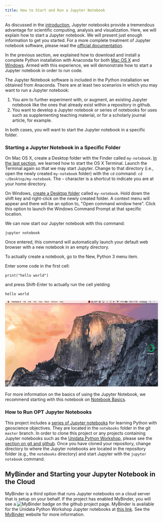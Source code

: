```yaml
---
title: How to Start and Run a Jupyter Notebook
---
```


As discussed in the [introduction](introduction.html), Jupyter notebooks provide a tremendous advantage for scientific computing, analysis and visualization. Here, we will explain how to start a Jupyter notebook. We will present just enough information to get you started. For a more complete treatment of Jupyter notebook software, please read the [official documentation](https://jupyter-notebook.readthedocs.org/en/latest/).

In the previous section, we explained how to download and install a complete Python installation with Anaconda for both [Mac OS X](conda-osx.html) and [Windows](conda-windows.html). Armed with this experience, we will demonstrate how to start a Jupyter notebook in order to run code.

The Jupyter Notebook software is included in the Python installation we obtained from Anaconda. There are at least two scenarios in which you may want to run a Jupyter notebook:

1.  You aim to further experiment with, or augment, an existing Jupyter notebook like the ones that already exist within a repository in github.
2.  You want to develop a Jupyter notebook or series of notebooks for uses such as supplementing teaching material, or for a scholarly journal article, for example.

In both cases, you will want to start the Jupyter notebook in a specific folder.

### Starting a Jupyter Notebook in a Specific Folder

On Mac OS X, create a Desktop folder with the Finder called `my-notebook`. [In the last section](conda-osx.html), we learned how to start the OS X Terminal. Launch the Terminal again so that we may start Jupyter. Change to that directory (i.e., open the newly created `my-notebook` folder) with the `cd` command: `cd ~/Desktop/my-notebook`. The `~` character is a shortcut to indicate you are at your home directory.

On Windows, [create a Desktop folder](http://windows.microsoft.com/en-us/windows/create-new-folder) called `my-notebook`. Hold down the shift key and right-click on the newly created folder. A context menu will appear and there will be an option to, "Open command window here". Click this option to launch the Windows Command Prompt at that specific location.

We can now start our Jupyter notebook with this command:

    jupyter notebook

Once entered, this command will automatically launch your default web browser with a new notebook in an empty directory.

To actually create a notebook, go to the New, Python 3 menu item.

Enter some code in the first cell:

    print("hello world")

and press Shift-Enter to actually run the cell yielding

    hello world

<!-- Cannot handle in pure markdown b/c of onclick -->
<img src="images/jupyter.gif" alt="Starting Jupyter" onclick='this.src=this.src'/>

For more information on the basics of using the Jupyter Notebook, we recommend starting with this notebook on [Notebook Basics](https://nbviewer.jupyter.org/github/jupyter/notebook/blob/master/docs/source/examples/Notebook/Notebook%20Basics.ipynb).

### How to Run OPT Jupyter Notebooks

This project includes a [series of Jupyter notebooks](http://unidata.github.io/online-python-training/index.html#beginning-python-concepts) for learning Python with geoscience objectives. They are located in the `notebooks` folder in the git `master` branch. In order to clone this project or any projects containing Jupyter notebooks such as the [Unidata Python Workshop](https://github.com/Unidata/unidata-python-workshop), please see the [section on git and github](http://unidata.github.io/online-python-training/index.html#getting-started). Once you have cloned your repository, change directory to where the Jupyter notebooks are located in the repository folder (e.g., the `notebooks` directory) and start Jupyter with the `jupyter notebook` command.

## MyBinder and Starting your Jupyter Notebook in the Cloud

MyBinder is a third option that runs Jupyter notebooks on a cloud server that is setup on your behalf. If the project has enabled MyBinder, you will see a <img src="http://mybinder.org/badge.svg" alt="MyBinder"/> badge on the github project page. MyBinder is available for the Unidata Python Workshop Jupyter notebooks at [this link](https://github.com/Unidata/unidata-python-workshop). See the [MyBinder](http://mybinder.org/) website for more information.
